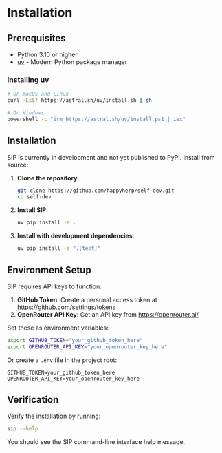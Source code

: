 # Installation

## Prerequisites

- Python 3.10 or higher
- [uv](https://docs.astral.sh/uv/) - Modern Python package manager

### Installing uv

```sh
# On macOS and Linux
curl -LsSf https://astral.sh/uv/install.sh | sh

# On Windows
powershell -c "irm https://astral.sh/uv/install.ps1 | iex"
```

## Installation

SIP is currently in development and not yet published to PyPI. Install from source:

1. **Clone the repository**:
   ```sh
   git clone https://github.com/happyherp/self-dev.git
   cd self-dev
   ```

2. **Install SIP**:
   ```sh
   uv pip install -e .
   ```

3. **Install with development dependencies**:
   ```sh
   uv pip install -e ".[test]"
   ```

## Environment Setup

SIP requires API keys to function:

1. **GitHub Token**: Create a personal access token at https://github.com/settings/tokens
2. **OpenRouter API Key**: Get an API key from https://openrouter.ai/

Set these as environment variables:

```sh
export GITHUB_TOKEN="your_github_token_here"
export OPENROUTER_API_KEY="your_openrouter_key_here"
```

Or create a `.env` file in the project root:

```
GITHUB_TOKEN=your_github_token_here
OPENROUTER_API_KEY=your_openrouter_key_here
```

## Verification

Verify the installation by running:

```sh
sip --help
```

You should see the SIP command-line interface help message.
